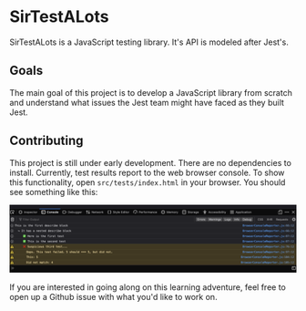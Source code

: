 # SirTestALots

SirTestALots is a JavaScript testing library. It's API is modeled after Jest's.

## Goals

The main goal of this project is to develop a JavaScript library from scratch and understand what issues the Jest team might have faced as they built Jest.

## Contributing

This project is still under early development. There are no dependencies to install. Currently, test results report to the web browser console. To show this functionality, open `src/tests/index.html` in your browser. You should see something like this:

![Example browser console output](assets/browser_console_output.png)

If you are interested in going along on this learning adventure, feel free to open up a Github issue with what you'd like to work on.
